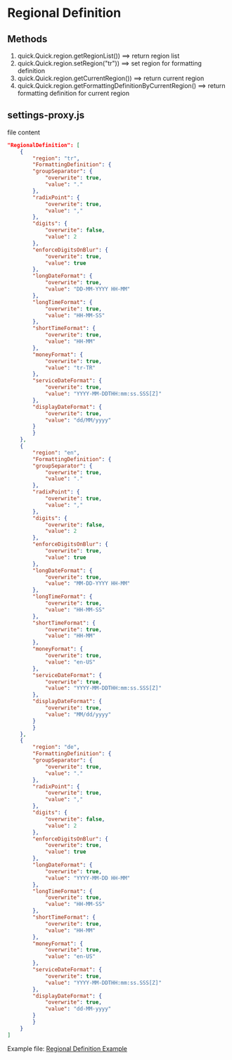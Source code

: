 
# Regional Definition

## Methods
1. quick.Quick.region.getRegionList()) ==> return region list
2. quick.Quick.region.setRegion("tr")) ==> set region for formatting definition
3. quick.Quick.region.getCurrentRegion()) ==> return current region
4. quick.Quick.region.getFormattingDefinitionByCurrentRegion() ==> return formatting definition for current region

## settings-proxy.js
file content
```json
"RegionalDefinition": [
	{
		"region": "tr",
		"FormattingDefinition": {
		"groupSeparator": {
			"overwrite": true,
			"value": "."
		},
		"radixPoint": {
			"overwrite": true,
			"value": ","
		},
		"digits": {
			"overwrite": false,
			"value": 2
		},
		"enforceDigitsOnBlur": {
			"overwrite": true,
			"value": true
		},
		"longDateFormat": {
			"overwrite": true,
			"value": "DD-MM-YYYY HH-MM"
		},
		"longTimeFormat": {
			"overwrite": true,
			"value": "HH-MM-SS"
		},
		"shortTimeFormat": {
			"overwrite": true,
			"value": "HH-MM"
		},
		"moneyFormat": {
			"overwrite": true,
			"value": "tr-TR"
		},
		"serviceDateFormat": {
			"overwrite": true,
			"value": "YYYY-MM-DDTHH:mm:ss.SSS[Z]"
		},
		"displayDateFormat": {
			"overwrite": true,
			"value": "dd/MM/yyyy"
		}
		}
	},
	{
		"region": "en",
		"FormattingDefinition": {
		"groupSeparator": {
			"overwrite": true,
			"value": "."
		},
		"radixPoint": {
			"overwrite": true,
			"value": ","
		},
		"digits": {
			"overwrite": false,
			"value": 2
		},
		"enforceDigitsOnBlur": {
			"overwrite": true,
			"value": true
		},
		"longDateFormat": {
			"overwrite": true,
			"value": "MM-DD-YYYY HH-MM"
		},
		"longTimeFormat": {
			"overwrite": true,
			"value": "HH-MM-SS"
		},
		"shortTimeFormat": {
			"overwrite": true,
			"value": "HH-MM"
		},
		"moneyFormat": {
			"overwrite": true,
			"value": "en-US"
		},
		"serviceDateFormat": {
			"overwrite": true,
			"value": "YYYY-MM-DDTHH:mm:ss.SSS[Z]"
		},
		"displayDateFormat": {
			"overwrite": true,
			"value": "MM/dd/yyyy"
		}
		}
	},
	{
		"region": "de",
		"FormattingDefinition": {
		"groupSeparator": {
			"overwrite": true,
			"value": "."
		},
		"radixPoint": {
			"overwrite": true,
			"value": ","
		},
		"digits": {
			"overwrite": false,
			"value": 2
		},
		"enforceDigitsOnBlur": {
			"overwrite": true,
			"value": true
		},
		"longDateFormat": {
			"overwrite": true,
			"value": "YYYY-MM-DD HH-MM"
		},
		"longTimeFormat": {
			"overwrite": true,
			"value": "HH-MM-SS"
		},
		"shortTimeFormat": {
			"overwrite": true,
			"value": "HH-MM"
		},
		"moneyFormat": {
			"overwrite": true,
			"value": "en-US"
		},
		"serviceDateFormat": {
			"overwrite": true,
			"value": "YYYY-MM-DDTHH:mm:ss.SSS[Z]"
		},
		"displayDateFormat": {
			"overwrite": true,
			"value": "dd-MM-yyyy"
		}
		}
	}
]
```

Example file: <a href="https://studio.onplateau.com/quick/?q=/qjsons/region_definition_example.qjson" target="_blank">Regional Definition Example</a>
